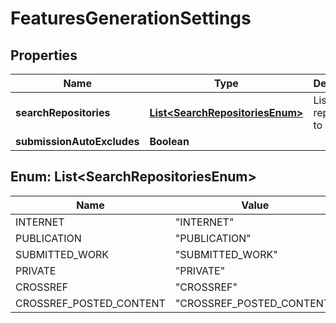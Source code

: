 

# FeaturesGenerationSettings


## Properties

Name | Type | Description | Notes
------------ | ------------- | ------------- | -------------
**searchRepositories** | [**List&lt;SearchRepositoriesEnum&gt;**](#List&lt;SearchRepositoriesEnum&gt;) | List of repositories to search |  [optional]
**submissionAutoExcludes** | **Boolean** |  |  [optional]



## Enum: List&lt;SearchRepositoriesEnum&gt;

Name | Value
---- | -----
INTERNET | &quot;INTERNET&quot;
PUBLICATION | &quot;PUBLICATION&quot;
SUBMITTED_WORK | &quot;SUBMITTED_WORK&quot;
PRIVATE | &quot;PRIVATE&quot;
CROSSREF | &quot;CROSSREF&quot;
CROSSREF_POSTED_CONTENT | &quot;CROSSREF_POSTED_CONTENT&quot;



